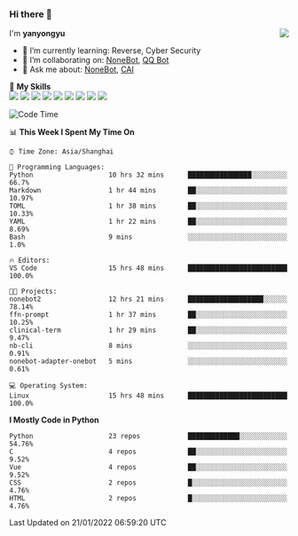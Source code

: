 ### Hi there 👋

<a href="#">
  <img align="right" src="https://github-readme-stats.vercel.app/api?username=yanyongyu&count_private=true&show_icons=true&bg_color=15,f2f7fd,E0EAFC" />
</a>

I'm **yanyongyu**

- 🌱 I’m currently learning: Reverse, Cyber Security
- 👯 I’m collaborating on: [NoneBot](https://github.com/nonebot), [QQ Bot](https://github.com/Mrs4s/go-cqhttp)
- 💬 Ask me about: [NoneBot](https://github.com/nonebot), [CAI](https://github.com/cscs181/CAI)

🌟 **My Skills**  
![](https://img.shields.io/badge/-Python-3e74a2?style=flat-square&logo=Python&logoColor=fff)
![](https://img.shields.io/badge/-Node.js-339933?style=flat-square&logo=Node.js&logoColor=fff)
![](https://img.shields.io/badge/-Vue-4fc08d?style=flat-square&logo=Vue.js&logoColor=fff)
![](https://img.shields.io/badge/-React-2d98ce?style=flat-square&logo=React&logoColor=fff)
![](https://img.shields.io/badge/-Docker-2496ED?style=flat-square&logo=Docker&logoColor=fff)
![](https://img.shields.io/badge/-Linux-000000?style=flat-square&logo=Linux&logoColor=fff)
![](https://img.shields.io/badge/-MySQL-4479A1?style=flat-square&logo=MySQL&logoColor=fff)
![](https://img.shields.io/badge/-Redis-DC382D?style=flat-square&logo=Redis&logoColor=fff)
![](https://img.shields.io/badge/-MongoDB-47A248?style=flat-square&logo=MongoDB&logoColor=fff)

<!--START_SECTION:waka-->
![Code Time](http://img.shields.io/badge/Code%20Time-2%2C039%20hrs%209%20mins-blue)

📊 **This Week I Spent My Time On** 

```text
⌚︎ Time Zone: Asia/Shanghai

💬 Programming Languages: 
Python                   10 hrs 32 mins      ████████████████░░░░░░░░░   66.7% 
Markdown                 1 hr 44 mins        ██░░░░░░░░░░░░░░░░░░░░░░░   10.97% 
TOML                     1 hr 38 mins        ██░░░░░░░░░░░░░░░░░░░░░░░   10.33% 
YAML                     1 hr 22 mins        ██░░░░░░░░░░░░░░░░░░░░░░░   8.69% 
Bash                     9 mins              ░░░░░░░░░░░░░░░░░░░░░░░░░   1.0%

🔥 Editors: 
VS Code                  15 hrs 48 mins      █████████████████████████   100.0%

🐱‍💻 Projects: 
nonebot2                 12 hrs 21 mins      ███████████████████░░░░░░   78.14% 
ffn-prompt               1 hr 37 mins        ██░░░░░░░░░░░░░░░░░░░░░░░   10.25% 
clinical-term            1 hr 29 mins        ██░░░░░░░░░░░░░░░░░░░░░░░   9.47% 
nb-cli                   8 mins              ░░░░░░░░░░░░░░░░░░░░░░░░░   0.91% 
nonebot-adapter-onebot   5 mins              ░░░░░░░░░░░░░░░░░░░░░░░░░   0.61%

💻 Operating System: 
Linux                    15 hrs 48 mins      █████████████████████████   100.0%

```

**I Mostly Code in Python** 

```text
Python                   23 repos            █████████████░░░░░░░░░░░░   54.76% 
C                        4 repos             ██░░░░░░░░░░░░░░░░░░░░░░░   9.52% 
Vue                      4 repos             ██░░░░░░░░░░░░░░░░░░░░░░░   9.52% 
CSS                      2 repos             █░░░░░░░░░░░░░░░░░░░░░░░░   4.76% 
HTML                     2 repos             █░░░░░░░░░░░░░░░░░░░░░░░░   4.76%

```



 Last Updated on 21/01/2022 06:59:20 UTC
<!--END_SECTION:waka-->
